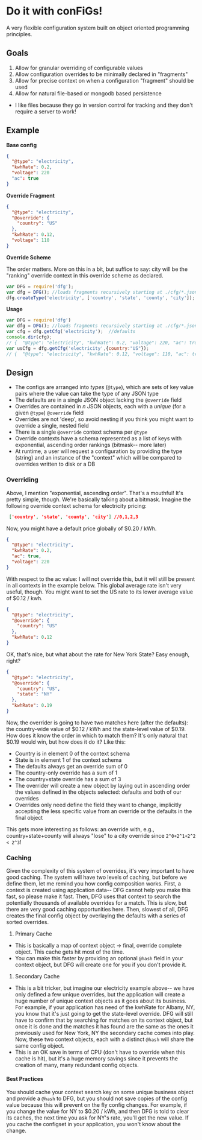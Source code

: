 # Do it with conFiGs!

A very flexible configuration system built on object oriented programming principles.

## Goals

1. Allow for granular overriding of configurable values
1. Allow configuration overrides to be minimally declared in "fragments"
1. Allow for precise context on when a configuration "fragment" should be used
1. Allow for natural file-based or mongodb based persistence
  * I like files because they go in version control for tracking and they don't require a server to work!

## Example

**Base config**

```json
{
  "@type": "electricity",
  "kwhRate": 0.2,
  "voltage": 220
  "ac": true
}
```

**Override Fragment**

```json
{
  "@type": "electricity",
  "@override": {
    "country": "US"
  },
  "kwhRate": 0.12,
  "voltage": 110
}
```

**Override Scheme**

The order matters.  More on this in a bit, but suffice to say: city will be the "ranking" override context in this override scheme as declared.

```javascript
var DFG = require('dfg');
var dfg = DFG(); //loads fragments recursively starting at ./cfg/*.json
dfg.createType('electricity', ['country', 'state', 'county', 'city']); //0,1,2,3  
```

**Usage**

```javascript
var DFG = require('dfg')
var dfg = DFG(); //loads fragments recursively starting at ./cfg/*.json
var cfg = dfg.getCfg('electricity');  //defaults
console.dir(cfg);
// {  "@type": "electricity", "kwhRate": 0.2, "voltage": 220, "ac": true }
var usCfg = dfg.getCfg('electricity',{country:"US"});
// {  "@type": "electricity", "kwhRate": 0.12, "voltage": 110, "ac": true }
```

## Design

* The configs are arranged into _types_ (`@type`), which are sets of key value pairs where the value can take the type of any JSON type
* The defaults are in a single JSON object lacking the `@override` field
* Overrides are contained in _n_ JSON objects, each with a _unique_ (for a given `@type`) `@override` field
* Overrides are not 'deep', so avoid nesting if you think you might want to override a single, nested field
* There is a single `@override` context schema per `@type`
* Override contexts have a schema represented as a list of keys with exponential, ascending order rankings (bitmask-- more later)
* At runtime, a user will request a configuration by providing the type (string) and an instance of the "context" which will be compared to overrides written to disk or a DB

### Overriding

Above, I mention "exponential, ascending order".  That's a mouthful!  It's pretty simple, though.  We're basically talking about a bitmask.  Imagine the following override context schema for electricity pricing:

```json
 ['country', 'state', 'county', 'city'] //0,1,2,3
```

Now, you might have a default price globally of $0.20 / kWh.  

```json
{
  "@type": "electricity",
  "kwhRate": 0.2,
  "ac": true,
  "voltage": 220
}
```
With respect to the ac value: I will not override this, but it will still be present in all contexts in the example below.
This global average rate isn't very useful, though.  You might want to set the US rate to its lower average value of $0.12 / kwh.

```json
{
  "@type": "electricity",
  "@override": {
    "country": "US"
  },
  "kwhRate": 0.12
}
```

OK, that's nice, but what about the rate for New York State?  Easy enough, right?

```json
{
  "@type": "electricity",
  "@override": {
    "country": "US",
    "state": "NY"
  },
  "kwhRate": 0.19
}
```

Now, the overrider is going to have two matches here (after the defaults): the country-wide value of $0.12 / kWh and the state-level value of $0.19.  How does it know the order in which to match them?  It's only natural that $0.19 would win, but how does it do it?  Like this:

* Country is in element 0 of the context schema
* State is in element 1 of the context schema
* The defaults always get an override sum of 0
* The country-only override has a sum of 1
* The country+state override has a sum of 3
* The overrider will create a new object by laying out in ascending order the values defined in the objects selected: defaults and both of our overrides
* Overrides only need define the field they want to change, implicitly accepting the less specific value from an override or the defaults in the final object

This gets more interesting as follows: an override with, e.g., country+state+county will always "lose" to a city override since `2^0+2^1+2^2 < 2^3`!

### Caching

Given the complexity of this system of overrides, it's very important to have good caching.  The system will have two levels of caching, but before we define them, let me remind you how config composition works.  First, a context is created using application data-- DFG cannot help you make this fast, so please make it fast.  Then, DFG uses that context to search the potentially thousands of available overrides for a match.  This is slow, but there are very good caching opportunities here.  Then, slowest of all, DFG creates the final config object by overlaying the defaults with a series of sorted overrides.

1. Primary Cache
  * This is basically a map of context object -> final, override complete object.  This cache gets hit most of the time.
  * You can make this faster by providing an optional `@hash` field in your context object, but DFG will create one for you if you don't provide it.
1. Secondary Cache
  * This is a bit tricker, but imagine our electricity example above-- we have only defined a few unique overrides, but the application will create a huge number of unique context objects as it goes about its business.  For example, if your application has need of the kwhRate for Albany, NY, you know that it's just going to get the state-level override.  DFG will still have to confirm that by searching for matches on its context object, but once it is done and the matches it has found are the same as the ones it previously used for New York, NY the secondary cache comes into play.  Now, these two context objects, each with a distinct `@hash` will share the same config object.
  * This is an OK save in terms of CPU (don't have to override when this cache is hit), but it's a huge memory savings since it prevents the creation of many, many redundant config objects.

#### Best Practices

You should cache your context search key on some unique business object and provide a `@hash` to DFG, but you should not save copies of the config value because this will prevent on the fly config changes.  For example, if you change the value for NY to $0.20 / kWh, and then DFG is told to clear its caches, the next time you ask for NY's rate, you'll get the new value.  If you cache the configset in your application, you won't know about the change.

